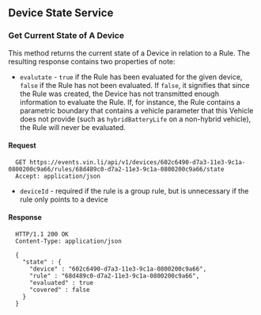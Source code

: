 Device State Service
--------------------

### Get Current State of A Device

This method returns the current state of a Device in relation to a Rule.  The resulting response contains two properties of note:

* `evalutate` - `true` if the Rule has been evaluated for the given device, `false` if the Rule has not been evaluated.  If `false`, it signifies that since the Rule was created, the Device has not transmitted enough information to evaluate the Rule.  If, for instance, the Rule contains a parametric boundary that contains a vehicle parameter that this Vehicle does not provide (such as `hybridBatteryLife` on a non-hybrid vehicle), the Rule will never be evaluated.

#### Request

      GET https://events.vin.li/api/v1/devices/602c6490-d7a3-11e3-9c1a-0800200c9a66/rules/68d489c0-d7a2-11e3-9c1a-0800200c9a66/state
      Accept: application/json

* `deviceId` - required if the rule is a group rule, but is unnecessary if the rule only points to a device


#### Response


      HTTP/1.1 200 OK
      Content-Type: application/json

      {
        "state" : {
          "device" : "602c6490-d7a3-11e3-9c1a-0800200c9a66",
          "rule" : "68d489c0-d7a2-11e3-9c1a-0800200c9a66",
          "evaluated" : true
          "covered" : false
        }
      }
